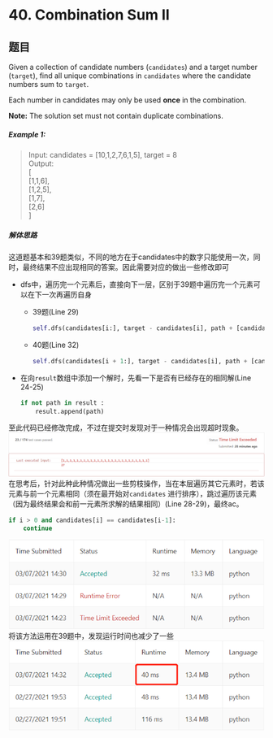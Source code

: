 # 40. Combination Sum II
## 题目  
Given a collection of candidate numbers (`candidates`) and a target number (`target`), find all unique combinations
in `candidates` where the candidate numbers sum to `target`.

Each number in candidates may only be used **once** in the combination.

**Note:** The solution set must not contain duplicate combinations.

##### Example 1:
> Input: candidates = [10,1,2,7,6,1,5], target = 8  
> Output:   
> [  
> [1,1,6],  
> [1,2,5],  
> [1,7],  
> [2,6]  
> ]

##### 解体思路
这道题基本和39题类似，不同的地方在于candidates中的数字只能使用一次，同时，最终结果不应出现相同的答案。因此需要对应的做出一些修改即可
* dfs中，遍历完一个元素后，直接向下一层，区别于39题中遍历完一个元素可以在下一次再遍历自身
  * 39题(Line 29)
    ```python
    self.dfs(candidates[i:], target - candidates[i], path + [candidates[i]], result)
    ```
  * 40题(Line 32)
    ```python
    self.dfs(candidates[i + 1:], target - candidates[i], path + [candidates[i]], result)
    ```
    
* 在向`result`数组中添加一个解时，先看一下是否有已经存在的相同解(Line 24-25)
  ```python
  if not path in result :
      result.append(path)
  ```
  
至此代码已经修改完成，不过在提交时发现对于一种情况会出现超时现象。  
![测试样例超时](Source/TimeLimitExceeded.png)  
在思考后，针对此种此种情况做出一些剪枝操作，当在本层遍历其它元素时，若该元素与前一个元素相同（须在最开始对`candidates`
进行排序），跳过遍历该元素（因为最终结果会和前一元素所求解的结果相同）(Line 28-29)，最终ac。  
```python
if i > 0 and candidates[i] == candidates[i-1]:
    continue
```
![提交结果](./Source/result.png)  
将该方法运用在39题中，发现运行时间也减少了一些
![39题的改进结果](./Source/39_result.png)